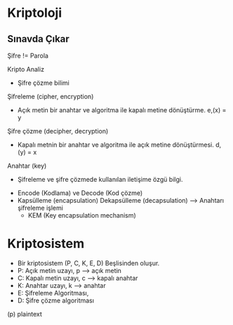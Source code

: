 # Kriptoloji

## Sınavda Çıkar

Şifre  != Parola

Kripto Analiz
* Şifre çözme bilimi

Şifreleme (cipher, encryption)
- Açık metin bir anahtar ve algoritma ile kapalı metine dönüştürme.
  e,(x) = y

Şifre çözme (decipher, decryption)
- Kapalı metnin bir anahtar ve algoritma ile açık metine dönüştürmesi.
  d,(y) = x

Anahtar (key)
- Şifreleme ve şifre çözmede kullanılan iletişime özgü bilgi.

* Encode (Kodlama) ve Decode (Kod çözme)
* Kapsülleme (encapsulation) Dekapsülleme (decapsulation) --> Anahtarı şifreleme işlemi
    - KEM (Key encapsulation mechanism)

# Kriptosistem

* Bir kriptosistem (P, C, K, E, D) Beşlisinden oluşur.
* P: Açık metin uzayı, p --> açık metin
* C: Kapalı metin uzayı, c --> kapalı anahtar
* K: Anahtar uzayı, k --> anahtar
* E: Şifreleme Algoritması,
* D: Şifre çözme algoritması

(p) plaintext
